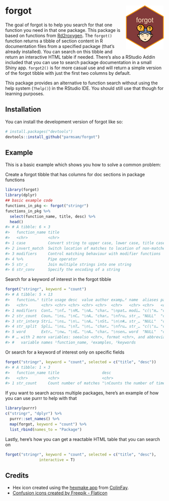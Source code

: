 
<!-- README.md is generated from README.Rmd. Please edit that file -->

# forgot <img src="man/figures/logo.png" align="right" height="139" />

<!-- badges: start -->
<!-- badges: end -->

The goal of forgot is to help you search for that one function you need
in that one package. This package is based on functions from
[Rd2roxygen](https://github.com/yihui/Rd2roxygen). The `forgot()`
function returns a tibble of section content in R documentation files
from a specified package (that’s already installed). You can search on
this tibble and return an interactive HTML table if needed. There’s also
a RStudio Addin included that you can use to search package
documentation in a small Shiny app. `forgot2()` is for more casual use
and will return a simple version of the forgot tibble with just the
first two columns by default. 

This package provides an alternative to function search without using the help system (`?help()`) in the RStudio IDE. You should still use that though for learning purposes.

## Installation

You can install the development version of forgot like so:

``` r
# install.packages("devtools")
devtools::install_github("parmsam/forgot")
```

## Example

This is a basic example which shows you how to solve a common problem:

Create a forgot tibble that has columns for doc sections in package
functions

``` r
library(forgot)
library(dplyr)
## basic example code
functions_in_pkg <- forgot("stringr")
functions_in_pkg %>% 
  select(function_name, title, desc) %>%
  head()
#> # A tibble: 6 × 3
#>   function_name title                                                      desc 
#>   <chr>         <chr>                                                      <chr>
#> 1 case          Convert string to upper case, lower case, title case, or … "\n\…
#> 2 invert_match  Switch location of matches to location of non-matches      "\nI…
#> 3 modifiers     Control matching behaviour with modifier functions         "\nM…
#> 4 %>%           Pipe operator                                              "\nP…
#> 5 str_c         Join multiple strings into one string                      "\n\…
#> 6 str_conv      Specify the encoding of a string                           "\nT…
```

Search for a keyword of interest in the forgot tibble

``` r
forgot("stringr", keyword = "count")
#> # A tibble: 5 × 13
#>   function…¹ title usage desc  value author examp…² name  aliases params keywo…³
#>   <chr>      <chr> <chr> <chr> <chr> <chr>  <chr>   <chr> <chr>   <chr>  <chr>  
#> 1 modifiers  Cont… "\nf… "\nM… "\nA… "char… "\npat… modi… "c(\"m… "c(\"… NULL   
#> 2 str_count  Coun… "\ns… "\nC… "\nA… "char… "\nfru… str_… "NULL"  "c(\"… NULL   
#> 3 str_interp Stri… "\ns… "\n\… "\nA… "\nSt… "\n\n#… str_… "NULL"  "c(\"… intern…
#> 4 str_split  Spli… "\ns… "\nT… "\n\… "char… "\nfru… str_… "c(\"s… "c(\"… NULL   
#> 5 word       Extr… "\nw… "\nE… "\nA… "char… "\nsen… word  "NULL"  "c(\"… NULL   
#> # … with 2 more variables: seealso <chr>, format <chr>, and abbreviated
#> #   variable names ¹​function_name, ²​examples, ³​keywords
```

Or search for a keyword of interest only on specific fields

``` r
forgot("stringr", keyword = "count", selected = c("title", "desc"))
#> # A tibble: 1 × 3
#>   function_name title                   desc                                    
#>   <chr>         <chr>                   <chr>                                   
#> 1 str_count     Count number of matches "\nCounts the number of times \\code{pa…
```

If you want to search across multiple packages, here’s an example of how
you can use purrr to help with that

``` r
library(purrr)
c("stringr", "dplyr") %>%
  purrr::set_names() %>%
  map(forgot, keyword = "count") %>%
  list_rbind(names_to = "Package")
```

Lastly, here’s how you can get a reactable HTML table that you can
search on

``` r
forgot("stringr", keyword = "count", selected = c("title", "desc"),
               interactive = T)
```

## Credits

- Hex icon created using the [hexmake
  app](https://connect.thinkr.fr/hexmake/) from
  [ColinFay](https://github.com/ColinFay/hexmake).
- <a href="https://www.flaticon.com/free-icons/confusion" title="confusion icons">Confusion
  icons created by Freepik - Flaticon</a>
